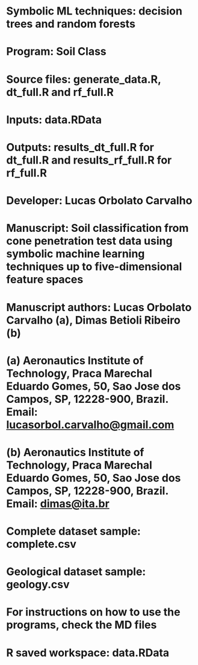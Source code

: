 # Symbolic ML techniques: decision trees and random forests
# Program: Soil Class
# Source files: generate_data.R, dt_full.R and rf_full.R
# Inputs: data.RData
# Outputs: results_dt_full.R for dt_full.R and results_rf_full.R for rf_full.R
# Developer: Lucas Orbolato Carvalho
# Manuscript: Soil classification from cone penetration test data using symbolic machine learning techniques up to five-dimensional feature spaces
# Manuscript authors: Lucas Orbolato Carvalho (a), Dimas Betioli Ribeiro (b)
# (a) Aeronautics Institute of Technology, Praca Marechal Eduardo Gomes, 50, Sao Jose dos Campos, SP, 12228-900, Brazil. Email: lucasorbol.carvalho@gmail.com
# (b) Aeronautics Institute of Technology, Praca Marechal Eduardo Gomes, 50, Sao Jose dos Campos, SP, 12228-900, Brazil. Email: dimas@ita.br
# Complete dataset sample: complete.csv
# Geological dataset sample: geology.csv
# For instructions on how to use the programs, check the MD files
# R saved workspace: data.RData
